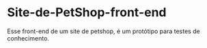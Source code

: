 # Site-de-PetShop-front-end

Esse front-end de um site de petshop, é um protótipo para testes de conhecimento.
